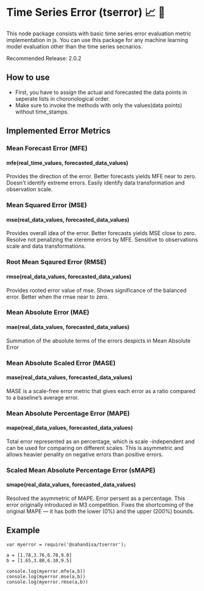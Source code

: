 # Time Series Error (tserror) :chart_with_upwards_trend: :rocket:

This node package consists with basic time series error evaluation metric implementation in js.
You can use this package for any machine learning model evaluation other than the time series secnarios.

Recommended Release: 2.0.2

## How to use

- First, you have to assign the actual and forecasted the data points in seperate lists in choronological order.
- Make sure to invoke the methods with only the values(data points) without time_stamps.


## Implemented Error Metrics 

### Mean Forecast Error (MFE)
#### mfe(real_time_values, forecasted_data_values)

Provides the direction of the error. Better forecasts yields MFE near to zero. Doesn't identify extreme errors.
Easily identify data transformation and observation scale.

### Mean Squared Error (MSE)
#### mse(real_data_values, forecasted_data_values)

Provides overall idea of the error. Better forecasts yields MSE close to zero. Resolve not penalizing the xtereme errors by MFE.
Sensitive to observations scale and data transformations.

### Root Mean Sqaured Error (RMSE)
#### rmse(real_data_values, forecasted_data_values)

Provides rooted error value of mse. Shows significance of the balanced error.
Better when the rmse near to zero.

### Mean Absolute Error (MAE)
#### mae(real_data_values, forecasted_data_values)

Summation of the absolute terms of the errors despicts in Mean Absolute Error

### Mean Absolute Scaled Error (MASE)
#### mase(real_data_values, forecasted_data_values)

MASE is a scale-free error metric that gives each error as a ratio compared to a baseline’s average error.

### Mean Absolute Percentage Error (MAPE)
#### mape(real_data_values, forecasted_data_values)

Total error represented as an percentage, which is scale -independent and can be used for comparing on different scales.
This is asymmetric and allows heavier penality on negative errors than positive errors.

### Scaled Mean Absolute Percentage Error (sMAPE)
#### smape(real_data_values, forecasted_data_values)

Resolved the asymmetric of MAPE. Error persent as a percentage. This error originally introduced in M3 competition. Fixes the shortcoming of the original MAPE — it has both the lower (0%) and the upper (200%) bounds.

## Example

```
var myerror = require('@sahandisa/tserror');

a = [1.78,3.76,6.78,9.0]
b = [1.65,3.80,6.10,9.5]

console.log(myerror.mfe(a,b))
console.log(myerror.mse(a,b))
console.log(myerror.rmse(a,b))

```
